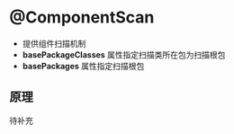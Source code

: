 # @ComponentScan

- 提供组件扫描机制
- **basePackageClasses** 属性指定扫描类所在包为扫描根包
- **basePackages** 属性指定扫描根包

## 原理

待补充